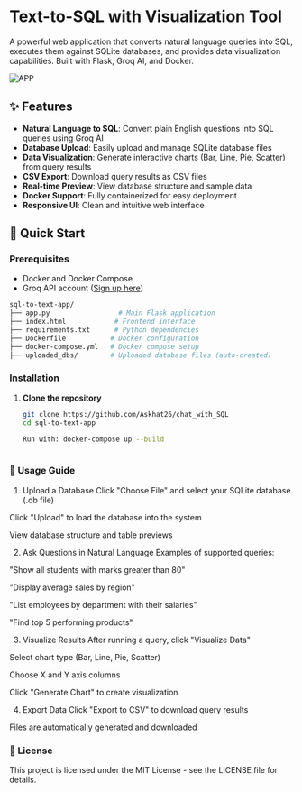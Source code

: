 # Text-to-SQL with Visualization Tool

A powerful web application that converts natural language queries into SQL, executes them against SQLite databases, and provides data visualization capabilities. Built with Flask, Groq AI, and Docker.

![APP](text2sql)


## ✨ Features

- **Natural Language to SQL**: Convert plain English questions into SQL queries using Groq AI
- **Database Upload**: Easily upload and manage SQLite database files
- **Data Visualization**: Generate interactive charts (Bar, Line, Pie, Scatter) from query results
- **CSV Export**: Download query results as CSV files
- **Real-time Preview**: View database structure and sample data
- **Docker Support**: Fully containerized for easy deployment
- **Responsive UI**: Clean and intuitive web interface

## 🚀 Quick Start

### Prerequisites

- Docker and Docker Compose
- Groq API account ([Sign up here](https://console.groq.com/))


```bash
sql-to-text-app/
├── app.py                 # Main Flask application
├── index.html            # Frontend interface
├── requirements.txt      # Python dependencies
├── Dockerfile           # Docker configuration
├── docker-compose.yml   # Docker compose setup
├── uploaded_dbs/        # Uploaded database files (auto-created)
```

### Installation

1. **Clone the repository**
   ```bash
   git clone https://github.com/Askhat26/chat_with_SQL
   cd sql-to-text-app

   Run with: docker-compose up --build   
  

### 🎯 Usage Guide
1. Upload a Database
Click "Choose File" and select your SQLite database (.db file)

Click "Upload" to load the database into the system

View database structure and table previews

2. Ask Questions in Natural Language
Examples of supported queries:

"Show all students with marks greater than 80"

"Display average sales by region"

"List employees by department with their salaries"

"Find top 5 performing products"

3. Visualize Results
After running a query, click "Visualize Data"

Select chart type (Bar, Line, Pie, Scatter)

Choose X and Y axis columns

Click "Generate Chart" to create visualization

4. Export Data
Click "Export to CSV" to download query results

Files are automatically generated and downloaded


### 📜 License

This project is licensed under the MIT License - see the LICENSE
 file for details.

